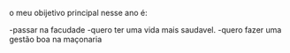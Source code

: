 o meu obijetivo principal nesse ano é:

-passar na facudade 
-quero ter uma vida mais saudavel.
-quero fazer uma gestão boa na maçonaria 
